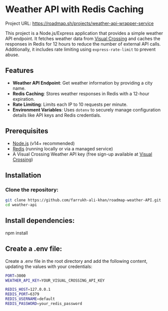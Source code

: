 # Weather API with Redis Caching

Project URL: https://roadmap.sh/projects/weather-api-wrapper-service

This project is a Node.js/Express application that provides a simple weather API endpoint. It fetches weather data from [Visual Crossing](https://www.visualcrossing.com/weather-api) and caches the responses in Redis for 12 hours to reduce the number of external API calls. Additionally, it includes rate limiting using `express-rate-limit` to prevent abuse.

## Features

- **Weather API Endpoint**: Get weather information by providing a city name.
- **Redis Caching**: Stores weather responses in Redis with a 12-hour expiration.
- **Rate Limiting**: Limits each IP to 10 requests per minute.
- **Environment Variables**: Uses `dotenv` to securely manage configuration details like API keys and Redis credentials.

## Prerequisites

- [Node.js](https://nodejs.org/en/) (v14+ recommended)
- [Redis](https://redis.io/) (running locally or via a managed service)
- A Visual Crossing Weather API key (free sign-up available at [Visual Crossing](https://www.visualcrossing.com/weather-api))

## Installation

### Clone the repository:

```bash
git clone https://github.com/farrukh-ali-khan/roadmap-weather-API.git
cd weather-api
```

## Install dependencies:

npm install

## Create a .env file:

Create a .env file in the root directory and add the following content, updating the values with your credentials:

```bash
PORT=3000
WEATHER_API_KEY=YOUR_VISUAL_CROSSING_API_KEY

REDIS_HOST=127.0.0.1
REDIS_PORT=6379
REDIS_USERNAME=default
REDIS_PASSWORD=your_redis_password
```
